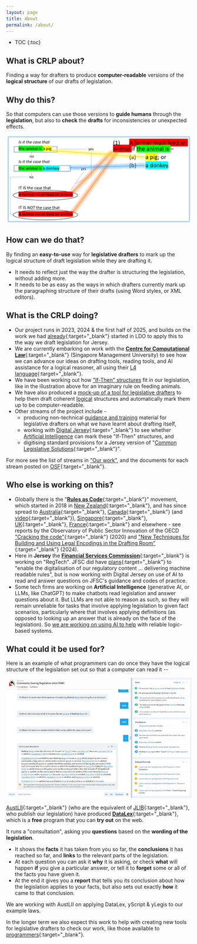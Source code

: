 ```yaml
---
layout: page
title: About
permalink: /about/
---
```


* TOC 
{:toc}

## What is CRLP about?

Finding a way for drafters to produce **computer-readable** versions of the **logical structure** of our drafts of legislation.

## Why do this?

So that computers can use those versions to **guide humans** through the **legislation**, but also to **check** the **drafts** for inconsistencies or unexpected effects.

![A diagram showing the if-this-then-that structure of a piece of legislation](/images/ifttt-example.png)

## How can we do that?

By finding an **easy-to-use** way for **legislative drafters** to mark up the logical structure of draft legislation while they are drafting it.

- It needs to reflect just the way the drafter is structuring the legislation, without adding more.
- It needs to be as easy as the ways in which drafters currently mark up the paragraphing structure of their drafts (using Word styles, or XML editors).

## What is the CRLP doing?

- Our project runs in 2023, 2024 & the first half of 2025, and builds on the work we had [already](https://legislativedrafter.wordpress.com/2022/08/06/gathering-the-public-output-on-rac-from-jersey-ldo/){:target="_blank"} started in LDO to apply this to the way we draft legislation for Jersey.
- We are currently embarking on work with the [**Centre for Computational Law**](https://cclaw.smu.edu.sg/projects-papers/research-project-computational-law){:target="_blank"} (Singapore Management University) to see how we can advance our ideas on drafting tools, reading tools, and AI assistance for a logical reasoner, all using their [L4 language](https://github.com/smucclaw){:target="_blank"}.
- We have been working out how ["If-Then" structures](/work/parsing-exercises) fit in our legislation, like in the illustration above for an imaginary rule on feeding animals.
- We have also produced a [mock-up of a tool for legislative drafters](/work/an-ide-for-legislation) to help them draft coherent [logical](/work/logic) structures and automatically mark them up to be computer-readable.
- Other streams of the project include -
  - producing non-technical [guidance and training](/work/guidance) material for legislative drafters on what we have learnt about drafting itself,
  - working with [Digital Jersey](https://www.digital.je/){:target="_blank"} to see whether [Artificial Intelligence](/work/artificial-intelligence-and-legislation) can mark these "If-Then" structures, and
  - digitising standard provisions for a Jersey version of "[Common Legislative Solutions](https://www.gov.uk/government/publications/common-legislative-solutions-a-guide-to-tackling-recurring-policy-issues-in-legislation){:target="_blank"}".

For more see the list of streams in ["Our work"](/work), and the documents for each stream posted on [OSF](https://osf.io/yzf6x/){:target="_blank"}.

## Who else is working on this?

- Globally there is the "[**Rules as Code**](https://github.com/Rules-as-Code-League/RaC-Handbook/wiki/1-Introduction:-What-is-Rules-as-Code%3F){:target="_blank"}" movement, which started in 2018 in [New Zealand](https://www.youtube.com/watch?v=S4KWlmQBAc0&list=PLxI6pLSZVXTp3BA9IBK-Q_yZukyImMcnq&index=6){:target="_blank"}, and has since spread to [Australia](https://www.nsw.gov.au/media-releases/digitising-rules-of-government-to-make-compliance-easy){:target="_blank"}, [Canada](https://oecd-opsi.org/wp-content/uploads/2024/04/Rules-as-Code-in-Canada.pdf){:target="_blank"} (and [video](https://csps-efpc.gc.ca/video/rules-as-code-1-eng.aspx){:target="_blank"}), [Singapore](https://www.youtube.com/watch?v=NEjrV4Wwyh8){:target="_blank"}, [UK](https://azwyner.info/2020/03/02/rules-as-code/){:target="_blank"}, [France](https://github.com/openfisca/openfisca-france/){:target="_blank"} and elsewhere - see reports by the Observatory of Public Sector Innovation of the OECD ["Cracking the code"](https://www.oecd.org/en/publications/cracking-the-code_3afe6ba5-en.html){:target="_blank"} (2020) and ["New Techniques for Building and Using Legal Encodings in the Drafting Room"](https://oecd-opsi.org/innovations/new-techniques-for-building-and-using-legal-encodings-in-the-drafting-room/){:target="_blank"} (2024).
- Here in **Jersey** the [**Financial Services Commission**](https://www.jerseyfsc.org/){:target="_blank"} is working on "RegTech". JFSC did have [plans](https://www.jerseyfsc.org/media/5699/the-regtech-opportunity.pdf){:target="_blank"} to "enable the digitalisation of our regulatory content ... delivering machine readable rules", but is now working with Digital Jersey on use of AI to read and answer questions on JFSC's guidance and codes of practice.
- Some tech firms are working on **Artificial Intelligence** (generative AI, or LLMs, like ChatGPT) to make chatbots read legislation and answer questions about it. But LLMs are not able to reason as such, so they will remain unreliable for tasks that involve applying legislation to given fact scenarios, particularly where that involves applying definitions (as opposed to looking up an answer that is already on the face of the legislation). So [we are working on using AI to help](/work/artificial-intelligence-and-legislation) with reliable logic-based systems.

## What could it be used for?

Here is an example of what programmers can do once they have the logical structure of the legislation set out so that a computer can read it --

![An example of a DataLex consultation](/images/datalex-example.jpg)

[AustLII](http://www.austlii.edu.au/){:target="_blank"} (who are the equivalent of [JLIB](https://www.jerseylaw.je/laws/current/){:target="_blank"}, who publish our legislation) have produced [**DataLex**](https://datalex.org/){:target="_blank"}, which is a **free** program that you can **try out** on the web.

It runs a "consultation", asking you **questions** based on the **wording of the legislation**.

- It shows the **facts** it has taken from you so far, the **conclusions** it has reached so far, and **links** to the relevant parts of the legislation.
- At each question you can ask it **why** it is asking, or check **what** will happen **if** you give a particular answer, or tell it to **forget** some or all of the facts you have given it.
- At the end it gives you a **report** that tells you its conclusion about how the legislation applies to your facts, but also sets out exactly **how** it came to that conclusion.

We are working with AustLII on applying DataLex, yScript & yLegis to our example laws.

In the longer term we also expect this work to help with creating new tools for legislative drafters to check our work, like those available to [programmers](https://ssrn.com/abstract=4556959){:target="_blank"}.

